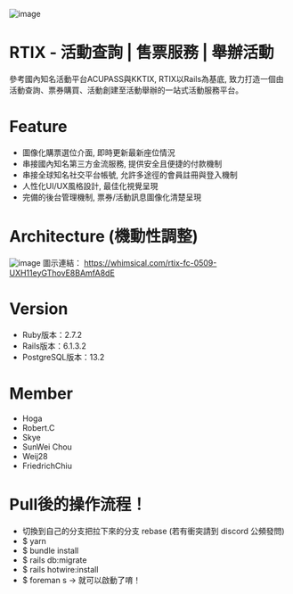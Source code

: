 ![image](https://user-images.githubusercontent.com/75147824/118142867-5c54d400-b43d-11eb-960f-1b75e952b3ac.png)

# RTIX - 活動查詢 |  售票服務 | 舉辦活動   

參考國內知名活動平台ACUPASS與KKTIX, RTIX以Rails為基底, 致力打造一個由活動查詢、票券購買、活動創建至活動舉辦的一站式活動服務平台。

# Feature
* 圖像化購票選位介面, 即時更新最新座位情況
* 串接國內知名第三方金流服務, 提供安全且便捷的付款機制
* 串接全球知名社交平台帳號, 允許多途徑的會員註冊與登入機制 
* 人性化UI/UX風格設計, 最佳化視覺呈現
* 完備的後台管理機制, 票券/活動訊息圖像化清楚呈現

# Architecture (機動性調整)
![image](https://user-images.githubusercontent.com/75147824/118145231-fae23480-b43f-11eb-90e8-b41363d3bbd6.png)
圖示連結： https://whimsical.com/rtix-fc-0509-UXH11eyGThovE8BAmfA8dE


# Version
* Ruby版本：2.7.2
* Rails版本：6.1.3.2
* PostgreSQL版本：13.2

# Member
* Hoga
* Robert.C
* Skye
* SunWei Chou
* Weij28
* FriedrichChiu

# Pull後的操作流程！
* 切換到自己的分支把拉下來的分支 rebase (若有衝突請到 discord 公頻發問)
* $ yarn 
* $ bundle install
* $ rails db:migrate
* $ rails hotwire:install
* $ foreman s -> 就可以啟動了唷！